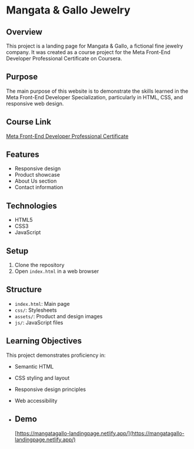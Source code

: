 # Mangata & Gallo Jewelry

## Overview
This project is a landing page for Mangata & Gallo, a fictional fine jewelry company. It was created as a course project for the Meta Front-End Developer Professional Certificate on Coursera.

## Purpose
The main purpose of this website is to demonstrate the skills learned in the Meta Front-End Developer Specialization, particularly in HTML, CSS, and responsive web design.

## Course Link
[Meta Front-End Developer Professional Certificate](https://www.coursera.org/professional-certificates/meta-front-end-developer)

## Features
- Responsive design
- Product showcase
- About Us section
- Contact information

## Technologies
- HTML5
- CSS3
- JavaScript 

## Setup
1. Clone the repository
2. Open `index.html` in a web browser

## Structure
- `index.html`: Main page
- `css/`: Stylesheets
- `assets/`: Product and design images
- `js/`: JavaScript files 

## Learning Objectives
This project demonstrates proficiency in:
- Semantic HTML
- CSS styling and layout
- Responsive design principles
- Web accessibility

- ## Demo
  [https://mangatagallo-landingpage.netlify.app/](https://mangatagallo-landingpage.netlify.app/)
